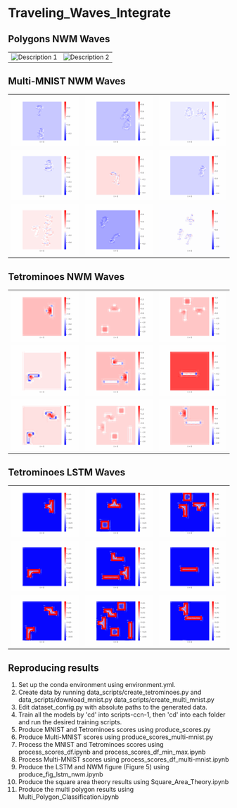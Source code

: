 # Traveling_Waves_Integrate


## Polygons NWM Waves
<table>
  <tr>
    <td><img src="gifs/polygons1.gif" alt="Description 1" width="200"/></td>
    <td><img src="gifs/polygons2.gif" alt="Description 2" width="200"/></td>
  </tr>
</table>

## Multi-MNIST NWM Waves
<table>
  <tr>
    <td><img src="gifs/multi_mnist_cornn_sample-1.gif" alt="Description 1" width="200"/></td>
    <td><img src="gifs/multi_mnist_cornn_sample-2.gif" alt="Description 2" width="200"/></td>
    <td><img src="gifs/multi_mnist_cornn_sample-3.gif" alt="Description 3" width="200"/></td>
  </tr>
  <tr>
    <td><img src="gifs/multi_mnist_cornn_sample-4.gif" alt="Description 1" width="200"/></td>
    <td><img src="gifs/multi_mnist_cornn_sample-5.gif" alt="Description 2" width="200"/></td>
    <td><img src="gifs/multi_mnist_cornn_sample-6.gif" alt="Description 3" width="200"/></td>
  </tr>
  <tr>
    <td><img src="gifs/multi_mnist_cornn_sample-7.gif" alt="Description 1" width="200"/></td>
    <td><img src="gifs/multi_mnist_cornn_sample-8.gif" alt="Description 2" width="200"/></td>
    <td><img src="gifs/multi_mnist_cornn_sample-9.gif" alt="Description 3" width="200"/></td>
  </tr>
</table>

## Tetrominoes NWM Waves
<table>
  <tr>
    <td><img src="gifs/tetronimoes_cornn_sample-1.gif" alt="Description 1" width="200"/></td>
    <td><img src="gifs/tetronimoes_cornn_sample-2.gif" alt="Description 1" width="200"/></td>
    <td><img src="gifs/tetronimoes_cornn_sample-3.gif" alt="Description 1" width="200"/></td>
  </tr>
  <tr>
    <td><img src="gifs/tetronimoes_cornn_sample-4.gif" alt="Description 1" width="200"/></td>
    <td><img src="gifs/tetronimoes_cornn_sample-5.gif" alt="Description 1" width="200"/></td>
    <td><img src="gifs/tetronimoes_cornn_sample-6.gif" alt="Description 1" width="200"/></td>
  </tr>
  <tr>
    <td><img src="gifs/tetronimoes_cornn_sample-7.gif" alt="Description 1" width="200"/></td>
    <td><img src="gifs/tetronimoes_cornn_sample-8.gif" alt="Description 1" width="200"/></td>
    <td><img src="gifs/tetronimoes_cornn_sample-9.gif" alt="Description 1" width="200"/></td>
  </tr>
</table>

## Tetrominoes LSTM Waves
<table>
  <tr>
    <td><img src="gifs/tetronimoes_lstm_sample-1.gif" alt="Description 1" width="200"/></td>
    <td><img src="gifs/tetronimoes_lstm_sample-2.gif" alt="Description 1" width="200"/></td>
    <td><img src="gifs/tetronimoes_lstm_sample-3.gif" alt="Description 1" width="200"/></td>
  </tr>
  <tr>
    <td><img src="gifs/tetronimoes_lstm_sample-4.gif" alt="Description 1" width="200"/></td>
    <td><img src="gifs/tetronimoes_lstm_sample-5.gif" alt="Description 1" width="200"/></td>
    <td><img src="gifs/tetronimoes_lstm_sample-6.gif" alt="Description 1" width="200"/></td>
  </tr>
  <tr>
    <td><img src="gifs/tetronimoes_lstm_sample-7.gif" alt="Description 1" width="200"/></td>
    <td><img src="gifs/tetronimoes_lstm_sample-8.gif" alt="Description 1" width="200"/></td>
    <td><img src="gifs/tetronimoes_lstm_sample-9.gif" alt="Description 1" width="200"/></td>
  </tr>
</table>

## Reproducing results
1. Set up the conda environment using environment.yml.
2. Create data by running data_scripts/create_tetrominoes.py and data_scripts/download_mnist.py data_scripts/create_multi_mnist.py
3. Edit dataset_config.py with absolute paths to the generated data.
4. Train all the models by 'cd' into scripts-ccn-1, then 'cd' into each folder and run the desired training scripts.
5. Produce MNIST and Tetrominoes scores using produce_scores.py
6. Produce Multi-MNIST scores using produce_scores_multi-mnist.py
7. Process the MNIST and Tetrominoes scores using process_scores_df.ipynb and process_scores_df_min_max.ipynb
8. Process Multi-MNIST scores using process_scores_df_multi-mnist.ipynb
9. Produce the LSTM and NWM figure (Figure 5) using produce_fig_lstm_nwm.ipynb
10. Produce the square area theory results using Square_Area_Theory.ipynb
11. Produce the multi polygon results using Multi_Polygon_Classification.ipynb
